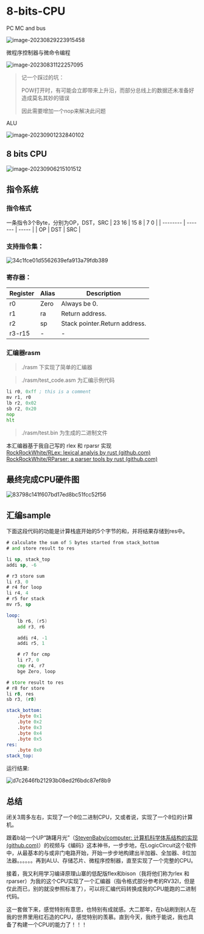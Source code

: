 # 8-bits-CPU

PC MC and bus

![image-20230829223915458](README.assets/image-20230829223915458.png)

微程序控制器与微命令编程

![image-20230831122257095](README.assets/image-20230831122257095.png)

> 记一个踩过的坑：
>
> POW打开时，有可能会立即带来上升沿，而部分总线上的数据还未准备好造成莫名其妙的错误
>
> 因此需要增加一个nop来解决此问题

ALU

![image-20230901232840102](README.assets/image-20230901232840102.png)

## 8 bits CPU

![image-20230906215101512](README.assets/image-20230906215101512.png)

## 指令系统

### 指令格式
一条指令3个Byte，分别为OP，DST，SRC
| 23    16 | 15    8 | 7   0 |
| -------- | ------- | ----- |
| OP       | DST     | SRC   |

### 支持指令集：
![34c1fce01d5562639efa913a79fdb389](README.assets/34c1fce01d5562639efa913a79fdb389.png)

### 寄存器：
| Register | Alias | Description                   |
| -------- | ----- | ----------------------------- |
| r0       | Zero  | Always be 0.                  |
| r1       | ra    | Return address.               |
| r2       | sp    | Stack pointer.Return address. |
| r3-r15   | -     | -                             |

### 汇编器rasm
> ./rasm 下实现了简单的汇编器

> ./rasm/test_code.asm 为汇编示例代码

```asm
li r0, 0xff ; this is a comment
mv r1, r0
lb r2, 0x02
sb r2, 0x20
nop
hlt
```

> ./rasm/test.bin 为生成的二进制文件

本汇编器基于我自己写的 rlex 和 rparsr 实现  
[RockRockWhite/RLex: lexical analyis by rust (github.com)](https://github.com/RockRockWhite/RLex)  
[RockRockWhite/RParser: a parser tools by rust (github.com)](https://github.com/RockRockWhite/RParser)  

## 最终完成CPU硬件图

![83798c141f607bd17ed8bc51fcc52f56](README.assets/83798c141f607bd17ed8bc51fcc52f56.png)

## 汇编sample
下面这段代码的功能是计算栈底开始的5个字节的和，并将结果存储到res中。

```asm
# calculate the sum of 5 bytes started from stack_bottom
# and store result to res

li sp, stack_top
addi sp, -6

# r3 store sum
li r3, 0
# r4 for loop
li r4, 4
# r5 for stack
mv r5, sp

loop:
    lb r6, (r5)
    add r3, r6

    addi r4, -1
    addi r5, 1

    # r7 for cmp
    li r7, 0
    cmp r4, r7
    bge Zero, loop

# store result to res
# r8 for store
li r8, res
sb r3, (r8)

stack_bottom:
    .byte 0x1
    .byte 0x2
    .byte 0x3
    .byte 0x4
    .byte 0x5
res:
    .byte 0x0
stack_top:
```

运行结果:

![d7c2646fb21293b08ed2f6bdc87ef8b9](README.assets/d7c2646fb21293b08ed2f6bdc87ef8b9.png)

## 总结
闭关3周多左右，实现了一个8位二进制CPU，又或者说，实现了一个8位的计算机。

跟着b站一个UP“踌躇月光”（[StevenBaby/computer: 计算机科学体系结构的实现 (github.com)](https://github.com/StevenBaby/computer)）的视频与《编码》这本神书，一步步地，在LogicCircuit这个软件中，从最基本的与或非门电路开始，开始一步步地构建出半加器、全加器、8位加法器。。。。。。再到ALU、存储芯片、微程序控制器，直至实现了一个完整的CPU。

接着，我又利用学习编译原理山寨的低配版flex和bison（我将他们称为rlex 和 rparser）为我的这个CPU实现了一个汇编器（指令格式部分参考的RV32I，但是仅此而已，别的就没参照标准了），可以将汇编代码转换成我的CPU能跑的二进制代码。

这一套做下来，感觉特别有意思，也特别有成就感。大二那年，在b站刷到别人在我的世界里用红石造的CPU，感觉特别的羡慕。直到今天，我终于能说，我也具备了构建一个CPU的能力了！！！